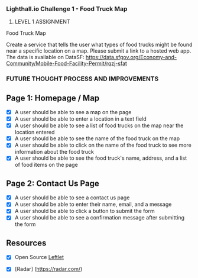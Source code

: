 ### Lighthall.io Challenge 1 - Food Truck Map

1. LEVEL 1 ASSIGNMENT

Food Truck Map



Create a service that tells the user what types of food trucks might be found near a specific location on a map. Please submit a link to a hosted web app. The data is available on DataSF: https://data.sfgov.org/Economy-and-Community/Mobile-Food-Facility-Permit/rqzj-sfat



### FUTURE THOUGHT PROCESS AND IMPROVEMENTS
## Page 1: Homepage / Map

- [x] A user should be able to see a map on the page
- [x] A user should be able to enter a location in a text field
- [x] A user should be able to see a list of food trucks on the map near the location entered
- [x] A user should be able to see the name of the food truck on the map
- [x] A user should be able to click on the name of the food truck to see more information about the food truck
- [x] A user should be able to see the food truck's name, address, and a list of food items on the page

## Page 2: Contact Us Page

- [x] A user should be able to see a contact us page
- [x] A user should be able to enter their name, email, and a message
- [x] A user should be able to click a button to submit the form
- [x] A user should be able to see a confirmation message after submitting the form

## Resources
- [x] Open Source [Leftlet](https://leafletjs.com/)
- [x] [Radar] (https://radar.com/)






